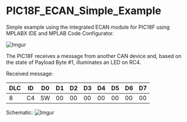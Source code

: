 # PIC18F_ECAN_Simple_Example
Simple example using the integrated ECAN module for PIC18F using MPLABX IDE and MPLAB Code Configurator.

![Imgur](https://i.imgur.com/whX5ydn.jpg)

The PIC18F receives a message from another CAN device and, based on the state of Payload Byte #1, illuminates an LED on RC4.

Received message:

DLC | ID | D0 | D1 | D2 | D3 | D4 | D5 | D6 | D7
--- | -- | -- | -- | -- | -- | -- | -- | -- | --
 8  | C4 | SW | 00 | 00 | 00 | 00 | 00 | 00 | 00

Schematic:
![Imgur](https://i.imgur.com/RZJDw0Z.png)
